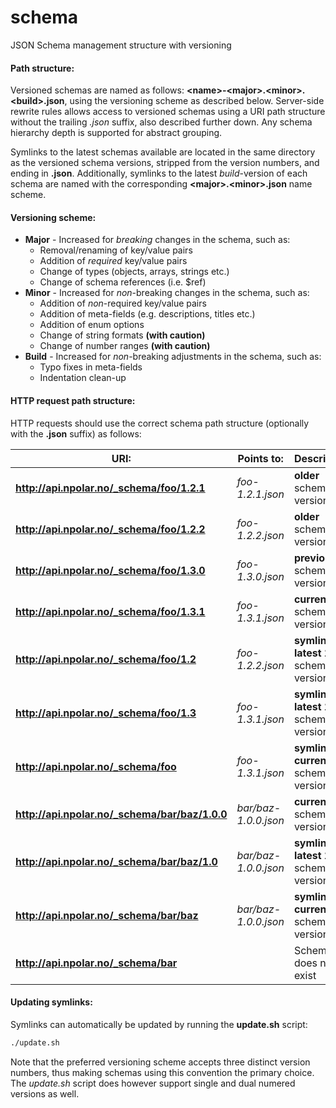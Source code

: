 # schema
JSON Schema management structure with versioning

#### Path structure:
Versioned schemas are named as follows: **&lt;name&gt;-&lt;major&gt;.&lt;minor&gt;.&lt;build&gt;.json**, using the versioning scheme as described below. Server-side rewrite rules allows access to versioned schemas using a URI path structure without the trailing *.json* suffix, also described further down. Any schema hierarchy depth is supported for abstract grouping.

Symlinks to the latest schemas available are located in the same directory as the versioned schema versions, stripped from the version numbers, and ending in **.json**. Additionally, symlinks to the latest *build*-version of each schema are named with the corresponding **&lt;major&gt;.&lt;minor&gt;.json** name scheme.

#### Versioning scheme:
* **Major** - Increased for *breaking* changes in the schema, such as:
  * Removal/renaming of key/value pairs
  * Addition of *required* key/value pairs
  * Change of types (objects, arrays, strings etc.)
  * Change of schema references (i.e. $ref)
* **Minor** - Increased for *non*-breaking changes in the schema, such as:
  * Addition of *non*-required key/value pairs
  * Addition of meta-fields (e.g. descriptions, titles etc.)
  * Addition of enum options
  * Change of string formats **(with caution)**
  * Change of number ranges **(with caution)**
* **Build** - Increased for *non*-breaking adjustments in the schema, such as:
  * Typo fixes in meta-fields
  * Indentation clean-up

#### HTTP request path structure:
HTTP requests should use the correct schema path structure (optionally with the **.json** suffix) as follows:

URI:                                           | Points to:           | Description:
-----------------------------------------------|----------------------|-----------------------------------------------
**http://api.npolar.no/_schema/foo/1.2.1**     | *foo-1.2.1.json*     | **older** schema version
**http://api.npolar.no/_schema/foo/1.2.2**     | *foo-1.2.2.json*     | **older** schema version
**http://api.npolar.no/_schema/foo/1.3.0**     | *foo-1.3.0.json*     | **previous** schema version
**http://api.npolar.no/_schema/foo/1.3.1**     | *foo-1.3.1.json*     | **current** schema version
**http://api.npolar.no/_schema/foo/1.2**       | *foo-1.2.2.json*     | **symlink** to **latest 1.2.x** schema version
**http://api.npolar.no/_schema/foo/1.3**       | *foo-1.3.1.json*     | **symlink** to **latest 1.3.x** schema version
**http://api.npolar.no/_schema/foo**           | *foo-1.3.1.json*     | **symlink** to **current** schema version
**http://api.npolar.no/_schema/bar/baz/1.0.0** | *bar/baz-1.0.0.json* | **current** schema version
**http://api.npolar.no/_schema/bar/baz/1.0**   | *bar/baz-1.0.0.json* | **symlink** to **latest 1.0.x** schema version
**http://api.npolar.no/_schema/bar/baz**       | *bar/baz-1.0.0.json* | **symlink** to **current** schema version
**http://api.npolar.no/_schema/bar**           |                      | Schema does not exist

#### Updating symlinks:
Symlinks can automatically be updated by running the **update.sh** script:
```bash
./update.sh
```

Note that the preferred versioning scheme accepts three distinct version numbers, thus making schemas using this convention the primary choice. The *update.sh* script does however support single and dual numered versions as well.
